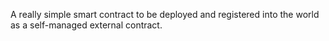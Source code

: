 A really simple smart contract to be deployed and registered into the world as a self-managed external contract.
